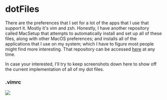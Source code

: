 # dotFiles
There are the preferences that I set for a lot of the apps that I use that support it. Mostly it's vim and zsh. Honestly, I have another repository called MacSetup that attempts to automatically install and set up all of these files, along with other MacOS preferences; and installs all of the applications that I use on my system; which I have to figure most people might find more interesting. That repository can be accessed [here](https://github.com/makccr/macSetup) at any time. 

In case your interested, I'll try to keep screenshots down here to show off the current implementation of all of my dot files. 

### .vimrc
![](https://raw.githubusercontent.com/makccr/dotProfiles/master/images/vimConfig.jpg)



